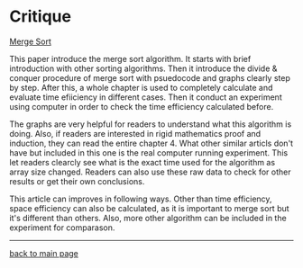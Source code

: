 # Critique
[Merge Sort](https://cs.fit.edu/~pkc/classes/writing/hw13/luis.pdf)

This paper introduce the merge sort algorithm. It starts with brief introduction with other sorting algorithms. Then it introduce the divide & conquer procedure of merge sort with psuedocode and graphs clearly step by step. After this, a whole chapter is used to completely calculate and evaluate time efiiciency in different cases. Then it conduct an experiment using computer in order to check the time efficiency calculated before.

The graphs are very helpful for readers to understand what this algorithm is doing. Also, if readers are interested in rigid mathematics proof and induction, they can read the entire chapter 4. What other similar articls don't have but included in this one is the real computer running experiment. This let readers clearcly see what is the exact time used for the algorithm as array size changed. Readers can also use these raw data to check for other results or get their own conclusions.

This article can improves in following ways. Other than time efficiency, space efficiency can also be calculated, as it is important to merge sort but it's different than others. Also, more other algorithm can be included in the experiment for comparason.

---
[back to main page](https://excalibur021.github.io/CAT125R/)